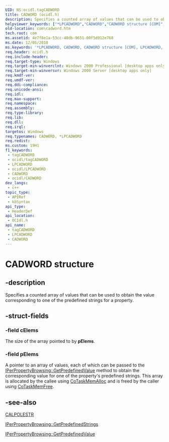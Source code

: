 ```yaml
---
UID: NS:ocidl.tagCADWORD
title: CADWORD (ocidl.h)
description: Specifies a counted array of values that can be used to obtain the value corresponding to one of the predefined strings for a property.
helpviewer_keywords: ["*LPCADWORD","CADWORD","CADWORD structure [COM]","LPCADWORD","LPCADWORD structure pointer [COM]","_ctrl_CADWORD","com.cadword","ocidl/CADWORD","ocidl/LPCADWORD"]
old-location: com\cadword.htm
tech.root: com
ms.assetid: 4e7f8e1a-53cc-40db-9651-00f5d912e768
ms.date: 12/05/2018
ms.keywords: '*LPCADWORD, CADWORD, CADWORD structure [COM], LPCADWORD, LPCADWORD structure pointer [COM], _ctrl_CADWORD, com.cadword, ocidl/CADWORD, ocidl/LPCADWORD'
req.header: ocidl.h
req.include-header: 
req.target-type: Windows
req.target-min-winverclnt: Windows 2000 Professional [desktop apps only]
req.target-min-winversvr: Windows 2000 Server [desktop apps only]
req.kmdf-ver: 
req.umdf-ver: 
req.ddi-compliance: 
req.unicode-ansi: 
req.idl: 
req.max-support: 
req.namespace: 
req.assembly: 
req.type-library: 
req.lib: 
req.dll: 
req.irql: 
targetos: Windows
req.typenames: CADWORD, *LPCADWORD
req.redist: 
ms.custom: 19H1
f1_keywords:
 - tagCADWORD
 - ocidl/tagCADWORD
 - LPCADWORD
 - ocidl/LPCADWORD
 - CADWORD
 - ocidl/CADWORD
dev_langs:
 - c++
topic_type:
 - APIRef
 - kbSyntax
api_type:
 - HeaderDef
api_location:
 - OCIdl.h
api_name:
 - tagCADWORD
 - LPCADWORD
 - CADWORD
---
```


# CADWORD structure


## -description

Specifies a counted array of values that can be used to obtain the value corresponding to one of the predefined strings for a property.

## -struct-fields

### -field cElems

The size of the array pointed to by <b>pElems</b>.

### -field pElems

A pointer to an array of values, each of which can be passed to the <a href="/windows/desktop/api/ocidl/nf-ocidl-iperpropertybrowsing-getpredefinedvalue">IPerPropertyBrowsing::GetPredefinedValue</a> method to obtain the corresponding value for one of the property's predefined strings. This array is allocated by the callee using <a href="/windows/desktop/api/combaseapi/nf-combaseapi-cotaskmemalloc">CoTaskMemAlloc</a> and is freed by the caller using <a href="/windows/desktop/api/combaseapi/nf-combaseapi-cotaskmemfree">CoTaskMemFree</a>.

## -see-also

<a href="/windows/desktop/api/ocidl/ns-ocidl-calpolestr">CALPOLESTR</a>



<a href="/windows/desktop/api/ocidl/nf-ocidl-iperpropertybrowsing-getpredefinedstrings">IPerPropertyBrowsing::GetPredefinedStrings</a>



<a href="/windows/desktop/api/ocidl/nf-ocidl-iperpropertybrowsing-getpredefinedvalue">IPerPropertyBrowsing::GetPredefinedValue</a>

